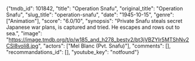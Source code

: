 {"tmdb_id": 101842, "title": "Operation Snafu", "original_title": "Operation Snafu", "slug_title": "operation-snafu", "date": "1945-10-15", "genre": ["Animation"], "score": "6.0/10", "synopsis": "Private Snafu steals secret Japanese war plans, is captured and tried.  He escapes and rows out to sea.", "image": "https://image.tmdb.org/t/p/w185_and_h278_bestv2/bt3jVBZYIr5MTShNv2CSl8voli8.jpg", "actors": ["Mel Blanc (Pvt. Snafu)"], "comments": [], "recommandations_id": [], "youtube_key": "notfound"}